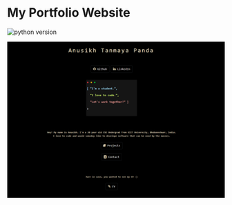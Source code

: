 # My Portfolio Website
![python version](https://img.shields.io/badge/python-3.6%2C3.7%2C3.8-blue?logo=python)

![](static/assets/ss.PNG)